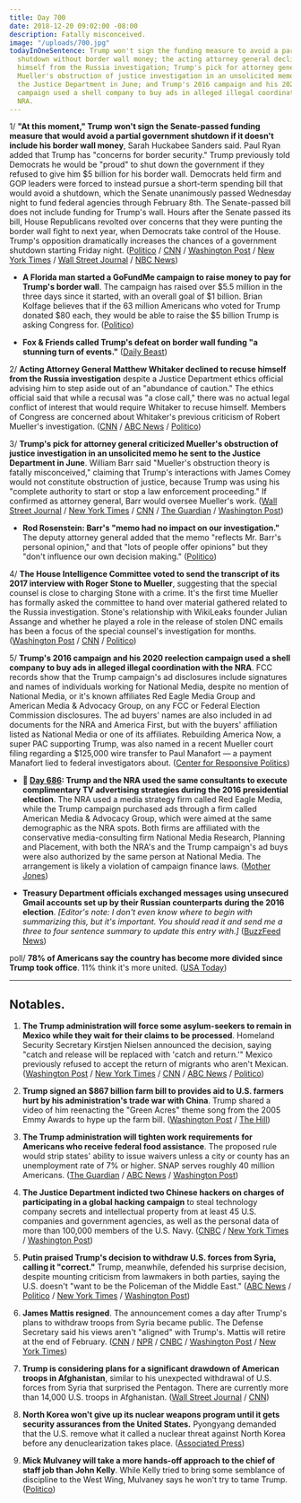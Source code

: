 ```yaml
---
title: Day 700
date: 2018-12-20 09:02:00 -08:00
description: Fatally misconceived.
image: "/uploads/700.jpg"
todayInOneSentence: Trump won't sign the funding measure to avoid a partial government
  shutdown without border wall money; the acting attorney general declined to recuse
  himself from the Russia investigation; Trump's pick for attorney general criticized
  Mueller's obstruction of justice investigation in an unsolicited memo he sent to
  the Justice Department in June; and Trump's 2016 campaign and his 2020 reelection
  campaign used a shell company to buy ads in alleged illegal coordination with the
  NRA.
---
```


1/ **"At this moment," Trump won't sign the Senate-passed funding measure that would avoid a partial government shutdown if it doesn't include his border wall money**, Sarah Huckabee Sanders said. Paul Ryan added that Trump has "concerns for border security." Trump previously told Democrats he would be "proud" to shut down the government if they refused to give him $5 billion for his border wall. Democrats held firm and GOP leaders were forced to instead pursue a short-term spending bill that would avoid a shutdown, which the Senate unanimously passed Wednesday night to fund federal agencies through February 8th. The Senate-passed bill does not include funding for Trump's wall. Hours after the Senate passed its bill, House Republicans revolted over concerns that they were punting the border wall fight to next year, when Democrats take control of the House. Trump's opposition dramatically increases the chances of a government shutdown starting Friday night. ([Politico](https://www.politico.com/story/2018/12/20/border-wall-funding-house-1070940) / [CNN](https://www.cnn.com/2018/12/20/politics/donald-trump-shutdown-border-wall-funding/index.html) / [Washington Post](https://www.washingtonpost.com/business/economy/trump-continues-retreat-on-government-shutdown-threat-pledges-to-renew-border-control-battle-in-2019/2018/12/20/3143a752-0457-11e9-b6a9-0aa5c2fcc9e4_story.html) / [New York Times](https://www.nytimes.com/2018/12/20/us/politics/trump-government-shutdown.html) / [Wall Street Journal](https://www.wsj.com/articles/house-to-take-up-spending-bill-as-trump-threatens-vetos-of-democratic-priorities-11545313360) / [NBC News](https://www.nbcnews.com/politics/congress/confusion-reigns-hill-over-path-short-term-funding-bill-n950301))

* **A Florida man started a GoFundMe campaign to raise money to pay for Trump's border wall**. The campaign has raised over $5.5 million in the three days since it started, with an overall goal of $1 billion. Brian Kolfage believes that if the 63 million Americans who voted for Trump donated $80 each, they would be able to raise the $5 billion Trump is asking Congress for. ([Politico](https://www.politico.com/story/2018/12/19/trump-border-wall-gofundme-campaign-1070788))

* **Fox & Friends called Trump's defeat on border wall funding "a stunning turn of events."** ([Daily Beast](https://www.thedailybeast.com/fox-and-friends-stunned-by-trumps-loss-to-pelosi-on-wall))

2/ **Acting Attorney General Matthew Whitaker declined to recuse himself from the Russia investigation** despite a Justice Department ethics official advising him to step aside out of an "abundance of caution." The ethics official said that while a recusal was "a close call," there was no actual legal conflict of interest that would require Whitaker to recuse himself. Members of Congress are concerned about Whitaker's previous criticism of Robert Mueller's investigation. ([CNN](https://www.cnn.com/2018/12/20/politics/matthew-whitaker-attorney-general-robert-mueller-investigation/index.html) / [ABC News](https://abcnews.go.com/Politics/wireStory/ap-source-whitaker-recuse-russia-probe-59931040) / [Politico](https://www.politico.com/story/2018/12/20/matthew-whitaker-recusal-russia-investigation-1071488))

3/ **Trump's pick for attorney general criticized Mueller's obstruction of justice investigation in an unsolicited memo he sent to the Justice Department in June**. William Barr said "Mueller's obstruction theory is fatally misconceived," claiming that Trump's interactions with James Comey would not constitute obstruction of justice, because Trump was using his "complete authority to start or stop a law enforcement proceeding." If confirmed as attorney general, Barr would oversee Mueller's work. ([Wall Street Journal](https://www.wsj.com/articles/trumps-attorney-general-pick-criticized-an-aspect-of-mueller-probe-in-memo-to-justice-department-11545275973) / [New York Times](https://www.nytimes.com/2018/12/20/us/politics/barr-whitaker-mueller-trump.html) / [CNN](https://www.cnn.com/2018/12/19/politics/bill-barr-comey-obstruction/index.html) / [The Guardian](https://www.theguardian.com/us-news/2018/dec/20/william-barr-trump-attorney-general-muller-investigation-memo) / [Washington Post](https://www.washingtonpost.com/world/national-security/attorney-general-nominee-wrote-memo-criticizing-mueller-obstruction-probe/2018/12/20/72a01304-044b-11e9-b5df-5d3874f1ac36_story.html))

* **Rod Rosenstein: Barr's "memo had no impact on our investigation."** The deputy attorney general added that the memo "reflects Mr. Barr's personal opinion," and that "lots of people offer opinions" but they "don't influence our own decision making." ([Politico](https://www.politico.com/story/2018/12/20/rosenstein-barr-memo-mueller-probe-1071029))

4/ **The House Intelligence Committee voted to send the transcript of its 2017 interview with Roger Stone to Mueller**, suggesting that the special counsel is close to charging Stone with a crime. It's the first time Mueller has formally asked the committee to hand over material gathered related to the Russia investigation. Stone's relationship with WikiLeaks founder Julian Assange and whether he played a role in the release of stolen DNC emails has been a focus of the special counsel's investigation for months. ([Washington Post](https://www.washingtonpost.com/politics/mueller-seeks-roger-stones-testimony-to-house-intelligence-panel-suggesting-special-counsel-is-near-end-of-probe-of-trump-adviser/2018/12/19/ac5c3ee6-0226-11e9-b5df-5d3874f1ac36_story.html?utm_term=.11dc361b23d6) / [CNN](https://www.cnn.com/2018/12/19/politics/mueller-roger-stone-house-intel/index.html) / [Politico](https://www.politico.com/story/2018/12/20/house-roger-stone-testimony-mueller-1071601))

5/ **Trump's 2016 campaign and his 2020 reelection campaign used a shell company to buy ads in alleged illegal coordination with the NRA**. FCC records show that the Trump campaign's ad disclosures include signatures and names of individuals working for National Media, despite no mention of National Media, or it's known affiliates Red Eagle Media Group and American Media & Advocacy Group, on any FCC or Federal Election Commission disclosures. The ad buyers' names are also included in ad documents for the NRA and America First, but with the buyers' affiliation listed as National Media or one of its affiliates. Rebuilding America Now, a super PAC supporting Trump, was also named in a recent Mueller court filing regarding a $125,000 wire transfer to Paul Manafort — a payment Manafort lied to federal investigators about. ([Center for Responsive Politics](https://www.opensecrets.org/news/2018/12/trump-2020-campaign-coordination/))

* **📌 [Day 686](https://whatthefuckjusthappenedtoday.com/2018/12/06/day-686/#4-trump-and-the-nra-used-the-same-co): Trump and the NRA used the same consultants to execute complimentary TV advertising strategies during the 2016 presidential election**. The NRA used a media strategy firm called Red Eagle Media, while the Trump campaign purchased ads through a firm called American Media & Advocacy Group, which were aimed at the same demographic as the NRA spots. Both firms are affiliated with the conservative media-consulting firm National Media Research, Planning and Placement, with both the NRA's and the Trump campaign's ad buys were also authorized by the same person at National Media. The arrangement is likely a violation of campaign finance laws. ([Mother Jones](https://www.motherjones.com/politics/2018/12/nra-trump-2016-campaign-coordination-political-advertising/))

* **Treasury Department officials exchanged messages using unsecured Gmail accounts set up by their Russian counterparts during the 2016 election**. *\[Editor's note: I don't even know where to begin with summarizing this, but it's important. You should read it and send me a three to four sentence summary to update this entry with.\]* ([BuzzFeed News](https://www.buzzfeednews.com/article/anthonycormier/russian-agents-sought-us-treasury-records-on-clinton-backers))

poll/ **78% of Americans say the country has become more divided since Trump took office**. 11% think it's more united. ([USA Today](https://www.usatoday.com/story/news/politics/2018/12/20/poll-democrats-republicans-agree-us-divided-worry-trump-health-border-issues/2349589002/))

---

## Notables.

1. **The Trump administration will force some asylum-seekers to remain in Mexico while they wait for their claims to be processed**. Homeland Security Secretary Kirstjen Nielsen announced the decision, saying "catch and release will be replaced with 'catch and return.'" Mexico previously refused to accept the return of migrants who aren't Mexican. ([Washington Post](https://www.washingtonpost.com/world/national-security/dhs-secretary-kirstjen-nielsen-to-face-questions-from-lawmakers/2018/12/20/f7d2ffea-0460-11e9-8186-4ec26a485713_story.html) / [New York Times](https://www.nytimes.com/2018/12/20/world/americas/us-mexico-asylum-migrants.html) / [CNN](https://www.cnn.com/2018/12/20/politics/us-mexico-immigration-dhs/index.html) / [ABC News](https://abcnews.go.com/Politics/dhs-secretary-nielsen-asylum-seekers-forced-wait-mexico/story?id=59920782) / [Politico](https://www.politico.com/story/2018/12/20/trump-migrants-mexico-wait-1071030))

2. **Trump signed an $867 billion farm bill to provides aid to U.S. farmers hurt by his administration's trade war with China**. Trump shared a video of him reenacting the "Green Acres" theme song from the 2005 Emmy Awards to hype up the farm bill. ([Washington Post](https://www.washingtonpost.com/business/2018/12/20/president-trump-signs-billion-farm-bill-into-law/) / [The Hill](https://thehill.com/blogs/in-the-know/in-the-know/422339-trump-tweets-video-of-green-acres-emmys-performance-to-hype))

3. **The Trump administration will tighten work requirements for Americans who receive federal food assistance**. The proposed rule would strip states' ability to issue waivers unless a city or county has an unemployment rate of 7% or higher. SNAP serves roughly 40 million Americans. ([The Guardian](https://www.theguardian.com/us-news/2018/dec/20/trump-administration-food-stamps-snap-regulations) / [ABC News](https://abcnews.go.com/Politics/trump-directs-usda-expand-work-requirements-food-stamps/story?id=59913434) / [Washington Post](https://www.washingtonpost.com/business/economy/trump-administration-aims-to-toughen-work-requirements-for-food-stamps-recipients/2018/12/20/cf687136-03e6-11e9-b6a9-0aa5c2fcc9e4_story.html))

4. **The Justice Department indicted two Chinese hackers on charges of participating in a global hacking campaign** to steal technology company secrets and intellectual property from at least 45 U.S. companies and government agencies, as well as the personal data of more than 100,000 members of the U.S. Navy. ([CNBC](https://www.cnbc.com/2018/12/20/doj-china-national-security-law-enforcement-action.html) / [New York Times](https://www.nytimes.com/2018/12/20/us/politics/us-and-other-nations-to-announce-china-crackdown.html) / [Washington Post](https://www.washingtonpost.com/world/national-security/us-and-more-than-a-dozen-allies-to-condemn-china-for-economic-espionage/2018/12/20/cdfd0338-0455-11e9-b5df-5d3874f1ac36_story.html))

5. **Putin praised Trump's decision to withdraw U.S. forces from Syria, calling it "correct."** Trump, meanwhile, defended his surprise decision, despite mounting criticism from lawmakers in both parties, saying the U.S. doesn't "want to be the Policeman of the Middle East." ([ABC News](https://abcnews.go.com/Politics/us-policeman-middle-east-trump-defends-syria-withdrawal/story?id=59927100) / [Politico](https://www.politico.com/story/2018/12/20/trump-defends-syria-withdrawal-1070943) / [New York Times](https://www.nytimes.com/2018/12/20/world/europe/putin-trump-syria.html) / [Washington Post](https://www.washingtonpost.com/politics/trump-calls-withdrawing-us-troops-from-syria-no-surprise-amid-mounting-backlash/2018/12/20/d26fdcd6-0452-11e9-b6a9-0aa5c2fcc9e4_story.html))

6. **James Mattis resigned**. The announcement comes a day after Trump's plans to withdraw troops from Syria became public. The Defense Secretary said his views aren't "aligned" with Trump's. Mattis will retire at the end of February. ([CNN](https://www.cnn.com/2018/12/20/politics/donald-trump-james-mattis-out/index.html) / [NPR](https://www.npr.org/2018/12/20/623246756/defense-secretary-mattis-to-retire-in-february-trump-says) / [CNBC](https://www.cnbc.com/2018/12/20/james-mattis-will-retire-as-secretary-of-defense-in-february-trump-says.html) / [Washington Post](https://www.washingtonpost.com/world/national-security/trump-announces-mattis-will-leave-as-defense-secretary-at-the-end-of-february/2018/12/20/e1a846ee-e147-11e8-ab2c-b31dcd53ca6b_story.html?utm_term=.04944f2fed7b) / [New York Times](https://www.nytimes.com/2018/12/20/us/politics/jim-mattis-defense-secretary-trump.html))

7. **Trump is considering plans for a significant drawdown of American troops in Afghanistan**, similar to his unexpected withdrawal of U.S. forces from Syria that surprised the Pentagon. There are currently more than 14,000 U.S. troops in Afghanistan. ([Wall Street Journal](https://www.wsj.com/articles/trump-administration-is-considering-substantial-afghan-troop-drawdown-11545341452) / [CNN](https://www.cnn.com/2018/12/20/politics/trump-afghanistan-announcement/index.html))

8. **North Korea won't give up its nuclear weapons program until it gets security assurances from the United States.** Pyongyang demanded that the U.S. remove what it called a nuclear threat against North Korea before any denuclearization takes place. ([Associated Press](https://apnews.com/9ad490e00ff5458daa98edb9745aa27e))

9. **Mick Mulvaney will take a more hands-off approach to the chief of staff job than John Kelly**. While Kelly tried to bring some semblance of discipline to the West Wing, Mulvaney says he won't try to tame Trump. ([Politico](https://www.politico.com/story/2018/12/19/mick-mulvaney-trump-white-house-chief-of-staff-1070785))
